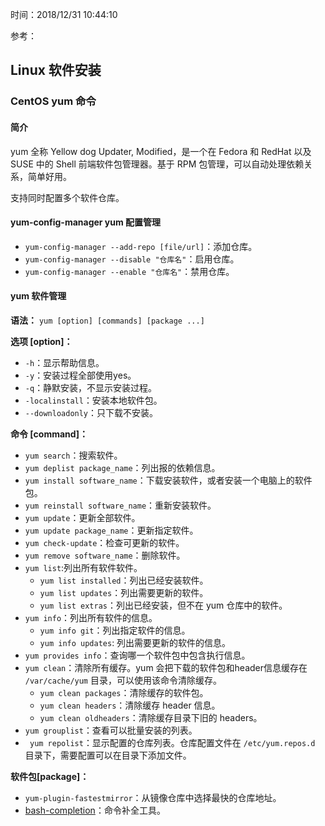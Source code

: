 时间：2018/12/31 10:44:10   

参考： 


## Linux 软件安装   

### CentOS yum 命令  

#### 简介  
yum 全称 Yellow dog Updater, Modified，是一个在 Fedora 和 RedHat 以及 SUSE 中的 Shell 前端软件包管理器。基于 RPM 包管理，可以自动处理依赖关系，简单好用。

支持同时配置多个软件仓库。

#### yum-config-manager yum 配置管理 

* `yum-config-manager --add-repo [file/url]`：添加仓库。
* `yum-config-manager --disable "仓库名"`：启用仓库。
* `yum-config-manager --enable "仓库名"`：禁用仓库。

#### yum 软件管理   

**语法：** `yum [option] [commands] [package ...]`

**选项 [option]：**

* `-h`：显示帮助信息。
* `-y`：安装过程全部使用yes。
* `-q`：静默安装，不显示安装过程。  
* `-localinstall`：安装本地软件包。
* `--downloadonly`：只下载不安装。

**命令 [command]：** 

* `yum search`：搜索软件。
* `yum deplist package_name`：列出报的依赖信息。
* `yum install software_name`：下载安装软件，或者安装一个电脑上的软件包。
* `yum reinstall software_name`：重新安装软件。
* `yum update`：更新全部软件。
* `yum update package_name`：更新指定软件。
* `yum check-update`：检查可更新的软件。
* `yum remove software_name`：删除软件。
* `yum list`:列出所有软件软件。
	* `yum list installed`：列出已经安装软件。
	* `yum list updates`：列出需要更新的软件。
	* `yum list extras`：列出已经安装，但不在 yum 仓库中的软件。
* `yum info`：列出所有软件的信息。
	*  `yum info git`：列出指定软件的信息。
	*  `yum info updates`: 列出需要更新的软件的信息。
* `yum provides info`：查询哪一个软件包中包含执行信息。
* `yum clean`：清除所有缓存。yum 会把下载的软件包和header信息缓存在 `/var/cache/yum` 目录，可以使用该命令清除缓存。
	* `yum clean packages`：清除缓存的软件包。
	* `yum clean headers`：清除缓存 header 信息。
	* `yum clean oldheaders`：清除缓存目录下旧的 headers。
* `yum grouplist`：查看可以批量安装的列表。
* ` yum repolist`：显示配置的仓库列表。仓库配置文件在 `/etc/yum.repos.d` 目录下，需要配置可以在目录下添加文件。

**软件包[package]：**

* `yum-plugin-fastestmirror`：从镜像仓库中选择最快的仓库地址。
* [bash-completion](https://www.cyberciti.biz/faq/fedora-redhat-scientific-linuxenable-bash-completion/)：命令补全工具。 
